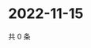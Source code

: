 # 2022-11-15

共 0 条

<!-- BEGIN WEIBO -->
<!-- 最后更新时间 Tue Nov 15 2022 19:12:54 GMT+0800 (China Standard Time) -->

<!-- END WEIBO -->
